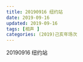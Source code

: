```yaml
---
title: 20190916 纽约站
date: 2019-09-16
updated: 2019-09-16
tags: [相声 ]
categories: (2019)己亥年场次
---
```

20190916 纽约站